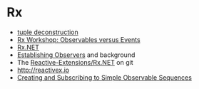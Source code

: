 # Rx

+ [tuple deconstruction](https://davidpine.net/index.xml#deconstruction:0efe24a7225e878a472913ac049c49a3)
+ [Rx Workshop: Observables versus Events](https://channel9.msdn.com/Series/Rx-Workshop/Rx-Workshop-Observables-versus-Events)
+ [Rx.NET](http://reactivex.io/tutorials.html#rx.net)
+ [Establishing Observers](http://reactivex.io/documentation/observable.html) and background
+ The [Reactive-Extensions/Rx.NET](https://github.com/Reactive-Extensions/Rx.NET) on git
+  http://reactivex.io
+ [Creating and Subscribing to Simple Observable Sequences](https://msdn.microsoft.com/en-us/library/hh242977(v=vs.103).aspx)
